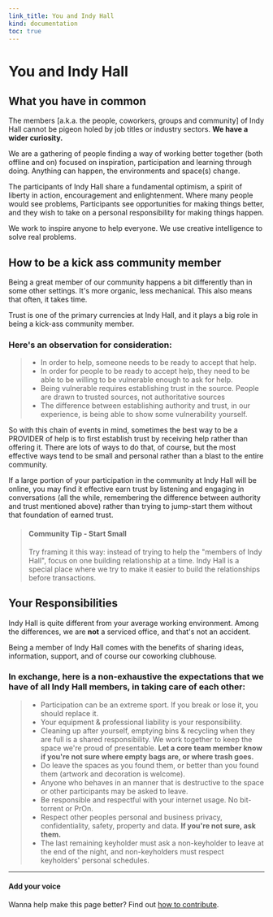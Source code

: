 ```yaml
--- 
link_title: You and Indy Hall
kind: documentation
toc: true
---
```


# You and Indy Hall

## What you have in common

The members [a.k.a. the people, coworkers, groups and community] of Indy Hall cannot be pigeon holed by job titles or industry sectors. **We have a wider curiosity.**

We are a gathering of people finding a way of working better together (both offline and on) focused on inspiration, participation and learning through doing. Anything can happen, the environments and space(s) change.

The participants of Indy Hall share a fundamental optimism, a spirit of liberty in action, encouragement and enlightenment. Where many people would see problems, Participants see opportunities for making things better, and they wish to take on a personal responsibility for making things happen.

We work to inspire anyone to help everyone. 
We use creative intelligence to solve real problems.

## How to be a kick ass community member

Being a great member of our community happens a bit differently than in some other  settings. It's more organic, less mechanical. This also means that often, it takes time. 

Trust is one of the primary currencies at Indy Hall, and it plays a big role in being a kick-ass community member.

### Here's an observation for consideration:

> * In order to help, someone needs to be ready to accept that help. 
> * In order for people to be ready to accept help, they need to be able to be willing to be vulnerable enough to ask for help.
> * Being vulnerable requires establishing trust in the source. People are drawn to trusted sources, not authoritative sources
> * The difference between establishing authority and trust, in our experience, is being able to show some vulnerability yourself.

So with this chain of events in mind, sometimes the best way to be a PROVIDER of help is to first establish trust by receiving help rather than offering it. There are lots of ways to do that, of course, but the most effective ways tend to be small and personal rather than a blast to the entire community. 

If a large portion of your participation in the community at Indy Hall will be online, you may find it effective earn trust by listening and engaging in conversations (all the while, remembering the difference between authority and trust mentioned above) rather than trying to jump-start them without that foundation of earned trust.

> #### Community Tip - Start Small
> 
> Try framing it this way: instead of trying to help the "members of Indy Hall", focus on one building relationship at a time. Indy Hall is a special place where we try to make it easier to build the relationships before transactions.


## Your Responsibilities
Indy Hall is quite different from your average working environment. Among the differences, we are **not** a serviced office, and that's not an accident. 

Being a member of Indy Hall comes with the benefits of sharing ideas, information, support, and of course our coworking clubhouse. 

### In exchange, here is a non-exhaustive  the expectations that we have of all Indy Hall members, in taking care of each other:

> * Participation can be an extreme sport. If you break or lose it, you should replace it.
> * Your equipment & professional liability is your responsibility.
> * Cleaning up after yourself, emptying bins & recycling when they are full is a shared responsibility. We work together to keep the space we're proud of presentable. **Let a core team member know if you're not sure where empty bags are, or where trash goes.**
> * Do leave the spaces as you found them, or better than you found them (artwork and decoration is welcome).
> * Anyone who behaves in an manner that is destructive to the space or other participants may be asked to leave.
> * Be responsible and respectful with your internet usage. No bit-torrent or PrOn.
> * Respect other peoples personal and business privacy, confidentiality, safety, property and data. **If you're not sure, ask them.**
> * The last remaining keyholder must ask a non-keyholder to leave at the end of the night, and non-keyholders must respect keyholders' personal schedules.


---

#### Add your voice

Wanna help make this page better? Find out [how to contribute](/7-how-to/).